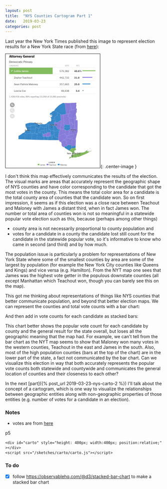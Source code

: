```yaml
---
layout: post
title:  "NYS Counties Cartogram Part 1"
date:   2019-03-23
categories: post
---
```


Last year the New York Times published this image to represent election results for a New York State race (from [here](https://www.nytimes.com/interactive/2018/09/13/us/elections/100000006097483.app.html?nytapp=true)):

<img src="/assets/nyt_nys_ag_dp_2018_map_033019.png" height="60%" width="60%" border="1">{: .center-image }

I don't think this map effectively communicates the results of the election. The visual marks are areas that accurately represent the geographic shape of NYS counties and have color corresponding to the candidate that got the most votes in the county. This means the total color area for a candidate is the total county area of counties that the candidate won. So on first impression, it seems as if this election was a close race between Teachout and Maloney with James a distant third, when in fact James won. The number or total area of counties won is not so meaningful in a statewide popular vote election such as this, because (perhaps among other things)
- county area is not necessarily proportional to county population and
- votes for a candidate in a county the candidate
lost still count for the candidate in the statewide popular vote, so it's informative to know who came in second (and third) and by how much.

The population issue is particularly a problem for representations of New York State where some of the smallest counties by area are some of the largest by population (for example the New York City counties like Queens and Kings) and vice versa (e.g. Hamilton). From the NYT map one sees that James was the highest vote getter in the populous downstate counties (all except Manhattan which Teachout won, though you can barely see this on the map).

This got me thinking about representations of things like NYS counties that better communicate population, and beyond that better election maps. We can represent the counties and total vote counts with a bar chart:


<div id="bar1" style="position:relative;" >
</div>

And then add in vote counts for each candidate as stacked bars:


<div id="bar2" style="position:relative;" >
</div>

This chart better shows the popular vote count for each candidate by county and the general result for the state overall, but loses all the geographic meaning that the map had. For example, we can't tell from the bar chart as the NYT map seems to show that Maloney won many votes in the western counties, Teachout in the east and James in the south. Also, most of the high population counties (bars at the top of the chart) are in the lower part of the state, a fact not communicated by the bar chart. Can we visualize this election in way that both accurately represents the popular vote counts both statewide and countywide and communicates the general location of counties and their closeness to each other?

In the next [part]({% post_url 2019-03-23-nys-carto-2 %}) I'll talk about the concept of a cartogram, which is one way to visualize the relationships between geographic entities along with non-geographic properties of those entities (e.g. number of votes for a candidate in an election).


<script src="https://d3js.org/d3.v5.min.js"></script>
<script src="https://d3js.org/d3-selection-multi.v1.min.js"></script>

<script src="/sketches/carto/counties_bar.js"></script>
<script src="/sketches/carto/counties_bar2.js"></script>

### Notes

- votes are from [here](https://www.elections.ny.gov/2018ElectionResults.html)

p5

<script src="https://cdnjs.cloudflare.com/ajax/libs/p5.js/0.5.8/p5.min.js"></script>
<script src='/sketches/my_colors.js' type="text/javascript"></script>
<script src='/sketches/my_functions.js' type="text/javascript"></script>


```
<div id="carto" style="height: 400px; width:400px; position:relative;" ></div>
<script src="/sketches/carto/carto.js"></script>
```


### To do
- [x] follow https://observablehq.com/@d3/stacked-bar-chart to make a stacked bar chart
